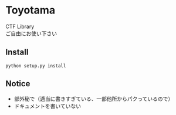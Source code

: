 # Toyotama
CTF Library  
ご自由にお使い下さい  

## Install 
`python setup.py install`  


## Notice
* 部外秘で（適当に書きすぎている、一部他所からパクっているので）
* ドキュメントを書いていない





